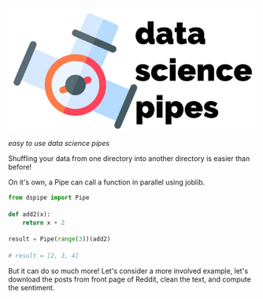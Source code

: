 ![](docs/logo.jpg)

_easy to use data science pipes_

Shuffling your data from one directory into another directory is easier than before!

On it's own, a Pipe can call a function in parallel using joblib.

``` python
from dspipe import Pipe

def add2(x):
    return x + 2

result = Pipe(range(3))(add2)

# result = [2, 3, 4]
```

But it can do so much more! Let's consider a more involved example, let's download the posts from front page of Reddit, clean the text, and compute the sentiment.

